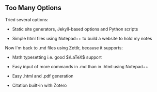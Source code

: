 ## Too Many Options
Tried several options:

* Static site generators, Jekyll-based options and Python scripts

* Simple html files using Notepad++ to build a website to hold my notes

Now I'm back to .md files using Zettlr, because it supports:
* Math typesetting i.e. good $\LaTeX$ support

* Easy input of more commands in .md than in .html using Notepad++

* Easy .html and .pdf generation

* Citation built-in with Zotero
